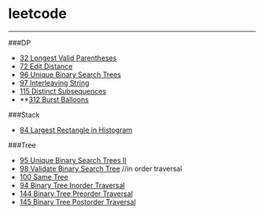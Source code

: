 # leetcode

***
###DP
  * [32 Longest Valid Parentheses](32/solution.cpp)
  * [72 Edit Distance](72/solution.cpp)
  * [96 Unique Binary Search Trees](96/solution.cpp)
  * [97 Interleaving String](97/solution.cpp)
  * [115 Distinct Subsequences](115/solution.cpp)
  * **[312 Burst Balloons](312/solution.cpp)

###Stack
  * [84 Largest Rectangle in Histogram](84/solution.cpp)

###Tree
  * [95 Unique Binary Search Trees II](95/solution.cpp)
  * [98 Validate Binary Search Tree](98/solution.cpp)   //in order traversal
  * [100 Same Tree](100/solution.cpp)
  * [94 Binary Tree Inorder Traversal](100/solution.cpp)
  * [144 Binary Tree Preorder Traversal](144/solution.cpp)
  * [145 Binary Tree Postorder Traversal](145/solution.cpp)
